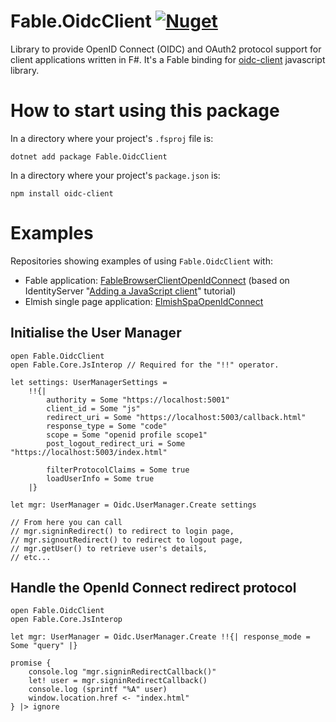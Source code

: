 # Fable.OidcClient [![Nuget](https://img.shields.io/nuget/v/Fable.OidcClient?style=plastic)](https://www.nuget.org/packages/Fable.OidcClient/)

Library to provide OpenID Connect (OIDC) and OAuth2 protocol support for client applications written in F#. It's a Fable binding for [oidc-client](https://github.com/IdentityModel/oidc-client-js) javascript library.

# How to start using this package

In a directory where your project's `.fsproj` file is:

```
dotnet add package Fable.OidcClient
```

In a directory where your project's `package.json` is:

```
npm install oidc-client 
```

# Examples

Repositories showing examples of using `Fable.OidcClient` with:

- Fable application: [FableBrowserClientOpenIdConnect](https://github.com/mjarosie/FableBrowserClientOpenIdConnect) (based on IdentityServer "[Adding a JavaScript client](https://identityserver4.readthedocs.io/en/latest/quickstarts/4_javascript_client.html#add-your-html-and-javascript-files)" tutorial)
- Elmish single page application: [ElmishSpaOpenIdConnect](https://github.com/mjarosie/ElmishSpaOpenIdConnect)

## Initialise the User Manager

```F#
open Fable.OidcClient
open Fable.Core.JsInterop // Required for the "!!" operator.

let settings: UserManagerSettings = 
    !!{| 
        authority = Some "https://localhost:5001"
        client_id = Some "js"
        redirect_uri = Some "https://localhost:5003/callback.html"
        response_type = Some "code"
        scope = Some "openid profile scope1"
        post_logout_redirect_uri = Some "https://localhost:5003/index.html"
        
        filterProtocolClaims = Some true
        loadUserInfo = Some true
    |}

let mgr: UserManager = Oidc.UserManager.Create settings

// From here you can call
// mgr.signinRedirect() to redirect to login page,
// mgr.signoutRedirect() to redirect to logout page,
// mgr.getUser() to retrieve user's details,
// etc...
```

## Handle the OpenId Connect redirect protocol

```F#
open Fable.OidcClient
open Fable.Core.JsInterop

let mgr: UserManager = Oidc.UserManager.Create !!{| response_mode = Some "query" |}

promise {
    console.log "mgr.signinRedirectCallback()"
    let! user = mgr.signinRedirectCallback()
    console.log (sprintf "%A" user)
    window.location.href <- "index.html"
} |> ignore
```
